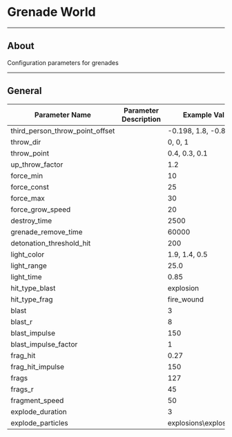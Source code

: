 # Grenade World

___

## About

Configuration parameters for grenades

___

## General

| Parameter Name | Parameter Description | Example Value | Possible Parameters |
|---|---|---|---|
| third_person_throw_point_offset |  | -0.198, 1.8, -0.833 |  |
| throw_dir |  | 0, 0, 1 |  |
| throw_point |  | 0.4, 0.3, 0.1 |  |
| up_throw_factor |  | 1.2 |  |
| force_min |  | 10 |  |
| force_const |  | 25 |  |
| force_max |  | 30 |  |
| force_grow_speed |  | 20 |  |
| destroy_time |  | 2500 |  |
| grenade_remove_time |  | 60000 |  |
| detonation_threshold_hit |  | 200 |  |
| light_color |  | 1.9, 1.4, 0.5 |  |
| light_range |  | 25.0 |  |
| light_time |  | 0.85 |  |
| hit_type_blast |  | explosion |  |
| hit_type_frag |  | fire_wound |  |
| blast |  | 3 |  |
| blast_r |  | 8 |  |
| blast_impulse |  | 150 |  |
| blast_impulse_factor |  | 1 |  |
| frag_hit |  | 0.27 |  |
| frag_hit_impulse |  | 150 |  |
| frags |  | 127 |  |
| frags_r |  | 45 |  |
| fragment_speed |  | 50 |  |
| explode_duration |  | 3 |  |
| explode_particles |  | explosions\explosion_01 |  |
